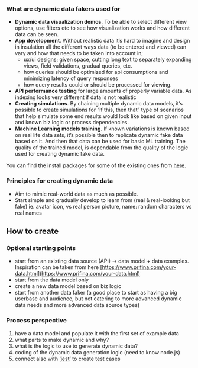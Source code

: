### What are dynamic data fakers used for

- **Dynamic data visualization demos**. To be able to select different view options, use filters etc to see how visualization works and how different data can be seen.
- **App development**. Without realistic data it’s hard to imagine and design in insulation all the different ways data (to be entered and viewed) can vary and how that needs to be taken into account in;
    - ux/ui designs; given space, cutting long text to separately expanding views, field validations, gradual queries, etc.
    - how queries should be optimized for api consumptions and minimizing latency of query responses
    - how query results could or should be processed for viewing.
- **API performance testing** for large amounts of properly variable data. As indexing looks very different if data is not realistic
- **Creating simulations**. By chaining multiple dynamic data models, it’s possible to create simulations for “if this, then that” type of scenarios that help simulate some end results would look like based on given input and known biz logic or process dependencies.
- **Machine Learning models training**. If known variations is known based on real life data sets, it’s possible then to replicate dynamic fake data based on it. And then that data can be used for basic ML training. The quality of the trained model, is dependable from the quality of the logic used for creating dynamic fake data.

You can find the install packages for some of the existing ones from [here](https://www.npmjs.com/search?q=%40dynamic-data).

### Principles for creating dynamic data

- Aim to mimic real-world data as much as possible.
- Start simple and gradually develop to learn from (real & real-looking but fake) ie. avatar icon, vs real person picture, name: random characters vs real names

## How to create

### Optional starting points

- start from an existing data source (API) → data model + data examples. Inspiration can be taken from here [https://www.prifina.com/your-data.html](https://www.prifina.com/your-data.html)
- start from the data model only
- create a new data model based on biz logic
- start from another data faker (a good place to start as having a big userbase and audience, but not catering to more advanced dynamic data needs and more advanced data source types)

### Process perspective

1. have a data model and populate it with the first set of example data
2. what parts to make dynamic and why?
3. what is the logic to use to generate dynamic data?
4. coding of the dynamic data generation logic (need to know node.js)
5. connect also with ‘[jest](https://jestjs.io/)’ to create test cases
